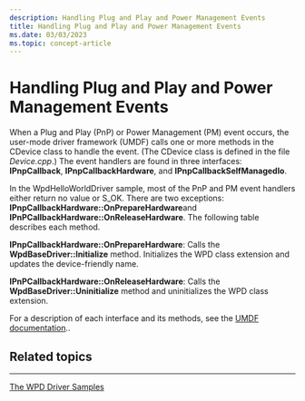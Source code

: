 ```yaml
---
description: Handling Plug and Play and Power Management Events
title: Handling Plug and Play and Power Management Events
ms.date: 03/03/2023
ms.topic: concept-article
---
```


# Handling Plug and Play and Power Management Events


When a Plug and Play (PnP) or Power Management (PM) event occurs, the user-mode driver framework (UMDF) calls one or more methods in the CDevice class to handle the event. (The CDevice class is defined in the file *Device.cpp*.) The event handlers are found in three interfaces: **IPnpCallback**, **IPnpCallbackHardware**, and **IPnpCallbackSelfManagedIo**.

In the WpdHelloWorldDriver sample, most of the PnP and PM event handlers either return no value or S\_OK. There are two exceptions: **IPnpCallbackHardware::OnPrepareHardware**and **IPnPCallbackHardware::OnReleaseHardware**. The following table describes each method.

****IPnpCallbackHardware::OnPrepareHardware****: Calls the **WpdBaseDriver::Initialize** method. Initializes the WPD class extension and updates the device-friendly name.

****IPnPCallbackHardware::OnReleaseHardware****: Calls the **WpdBaseDriver::Uninitialize** method and uninitializes the WPD class extension.


 

For a description of each interface and its methods, see the [UMDF documentation](https://go.microsoft.com/fwlink/p/?linkid=153678)..

## <span id="related_topics"></span>Related topics


****
[The WPD Driver Samples](the-wpd-driver-samples.md)

 

 





